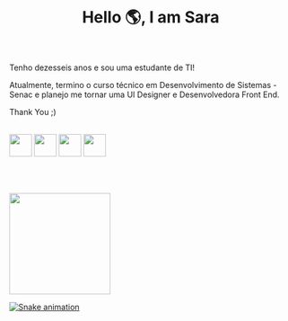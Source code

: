 

<h1 align="center">Hello 🌎, I am Sara</h1>

<br><br>
Tenho dezesseis anos e sou uma estudante de TI!

Atualmente, termino o curso técnico em Desenvolvimento de Sistemas - Senac e planejo me tornar uma UI Designer e Desenvolvedora Front End.

Thank You ;)

<br/>

<img src="https://cdn.jsdelivr.net/gh/devicons/devicon/icons/mysql/mysql-original.svg" width="40" height="40"/>  
<img src="https://cdn.jsdelivr.net/gh/devicons/devicon/icons/html5/html5-original.svg" width="40" height="40"/>  
<img src="https://cdn.jsdelivr.net/gh/devicons/devicon/icons/css3/css3-original.svg" width="40" height="40"/> 
<img src="https://cdn.jsdelivr.net/gh/devicons/devicon/icons/java/java-original.svg" width="40" height="40"/>

<br/><br/>



<a href="https://github.com/saraferreira10">
<img height="180em" src="https://github-readme-stats.vercel.app/api/top-langs/?username=saraferreira10&layout=compact&langs_count=7&theme=dracula"/>         


![Snake animation](https://github.com/saraferreira10/saraferreira10/blob/output/github-contribution-grid-snake.svg)

